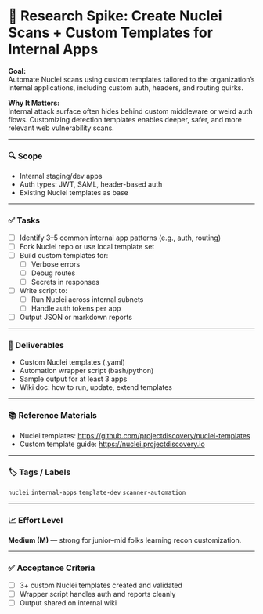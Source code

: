 # 🧪 Research Spike: Create Nuclei Scans + Custom Templates for Internal Apps

**Goal:**  
Automate Nuclei scans using custom templates tailored to the organization’s internal applications, including custom auth, headers, and routing quirks.

**Why It Matters:**  
Internal attack surface often hides behind custom middleware or weird auth flows. Customizing detection templates enables deeper, safer, and more relevant web vulnerability scans.

---

### 🔍 Scope
- Internal staging/dev apps
- Auth types: JWT, SAML, header-based auth
- Existing Nuclei templates as base

---

### ✅ Tasks
- [ ] Identify 3–5 common internal app patterns (e.g., auth, routing)
- [ ] Fork Nuclei repo or use local template set
- [ ] Build custom templates for:
  - [ ] Verbose errors
  - [ ] Debug routes
  - [ ] Secrets in responses
- [ ] Write script to:
  - [ ] Run Nuclei across internal subnets
  - [ ] Handle auth tokens per app
- [ ] Output JSON or markdown reports

---

### 🎯 Deliverables
- Custom Nuclei templates (.yaml)
- Automation wrapper script (bash/python)
- Sample output for at least 3 apps
- Wiki doc: how to run, update, extend templates

---

### 📚 Reference Materials
- Nuclei templates: https://github.com/projectdiscovery/nuclei-templates  
- Custom template guide: https://nuclei.projectdiscovery.io

---

### 🏷️ Tags / Labels
`nuclei` `internal-apps` `template-dev` `scanner-automation`

---

### 📈 Effort Level
**Medium (M)** — strong for junior–mid folks learning recon customization.

---

### ✅ Acceptance Criteria
- [ ] 3+ custom Nuclei templates created and validated
- [ ] Wrapper script handles auth and reports cleanly
- [ ] Output shared on internal wiki
